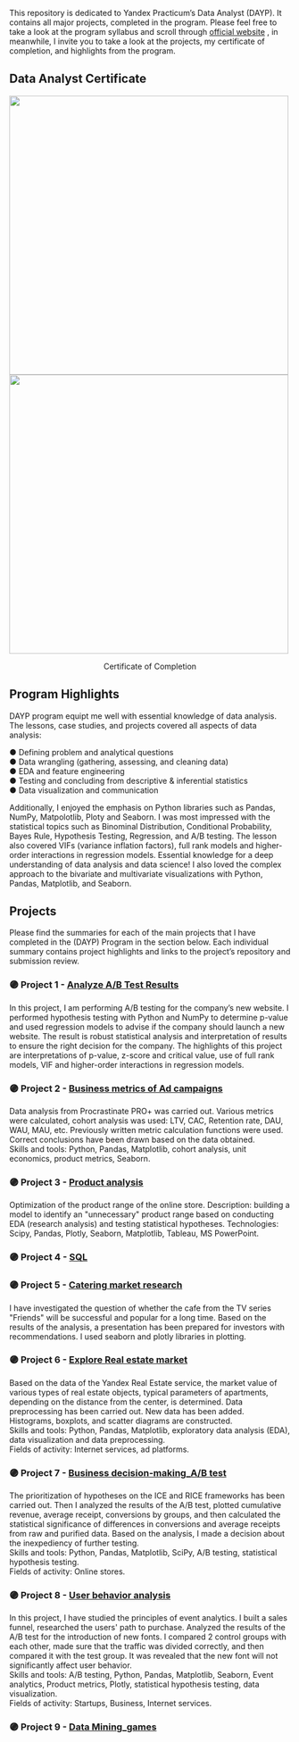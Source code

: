This repository is dedicated to Yandex Practicum’s Data Analyst (DAYP). It contains all major projects, completed in the program. Please feel free to take a look at the program syllabus and scroll through  <a href="https://practicum.yandex.ru">official website</a> , in meanwhile, I invite you to take a look at the projects, my certificate of completion, and highlights from the program.

## Data Analyst Certificate
<p class="aligncenter">
  <img src="https://user-images.githubusercontent.com/124355797/218448709-422a8fec-e1b1-49d6-9d76-db55972cafb4.png" width="500">
  <img src="https://user-images.githubusercontent.com/124355797/220269678-26da8129-40f0-4fe2-8e4b-2d22f4ab76e8.png" width="500">
</p>

<p align="center">Certificate of Completion</p>


## Program Highlights

DAYP program equipt me well with essential knowledge of data analysis. The lessons, case studies, and projects covered all aspects of data analysis:

● Defining problem and analytical questions \
● Data wrangling (gathering, assessing, and cleaning data) \
● EDA and feature engineering \
● Testing and concluding from descriptive & inferential statistics \
● Data visualization and communication 

Additionally, I enjoyed the emphasis on Python libraries such as Pandas, NumPy, Matpolotlib, Ploty and Seaborn. I was most impressed with the statistical topics such as Binominal Distribution, Conditional Probability, Bayes Rule, Hypothesis Testing, Regression, and A/B testing. The lesson also covered VIFs (variance inflation factors), full rank models and higher-order interactions in regression models. Essential knowledge for a deep understanding of data analysis and data science! I also loved the complex approach to the bivariate and multivariate visualizations with Python, Pandas, Matplotlib, and Seaborn.

## Projects

Please find the summaries for each of the main projects that I have completed in the (DAYP) Program in the section below. Each individual summary contains project highlights and links to the project’s repository and submission review.

### 🟣 Project 1 - <a href="https://github.com/ZhannaUp/Practicum-Data-Analyst-Program_Portfolio-of-the-Projects/tree/main/Projects/Analyze%20A_B%20Test%20Results">Analyze A/B Test Results</a>    
In this project, I am performing A/B testing for the company’s new website. I performed hypothesis testing with Python and NumPy to determine p-value and used regression models to advise if the company should launch a new website. The result is robust statistical analysis and interpretation of results to ensure the right decision for the company. The highlights of this project are interpretations of p-value, z-score and critical value, use of full rank models, VIF and higher-order interactions in regression models.

### 🟣 Project 2 - <a href="https://github.com/ZhannaUp/Practicum-Data-Analyst-Program_Portfolio-of-the-Projects/tree/main/Projects/Business%20metrics%20of%20Ad%20campaigns">Business metrics of Ad campaigns</a>
Data analysis from Procrastinate PRO+ was carried out. Various metrics were calculated, cohort analysis was used: LTV, CAC, Retention rate, DAU, WAU, MAU, etc. Previously written metric calculation functions were used. Correct conclusions have been drawn based on the data obtained.\
Skills and tools: Python, Pandas, Matplotlib, cohort analysis, unit economics, product metrics, Seaborn.

### 🟣 Project 3 - <a href="https://github.com/ZhannaUp/Practicum-Data-Analyst-Program_Portfolio-of-the-Projects/tree/main/Projects/Product%20analysis">Product analysis</a>
Optimization of the product range of the online store. Description: building a model to identify an "unnecessary" product range based on conducting EDA (research analysis) and testing statistical hypotheses. Technologies: Scipy, Pandas, Plotly, Seaborn, Matplotlib, Tableau, MS PowerPoint.

### 🟣 Project 4 - <a href="https://github.com/ZhannaUp/Practicum-Data-Analyst-Program_Portfolio-of-the-Projects/tree/main/Projects/SQL">SQL</a>

### 🟣 Project 5 - <a href="https://github.com/ZhannaUp/Practicum-Data-Analyst-Program_Portfolio-of-the-Projects/tree/main/Projects/Catering%20Market%20Research">Catering market research</a>
I have investigated the question of whether the cafe from the TV series "Friends" will be successful and popular for a long time. Based on the results of the analysis, a presentation has been prepared for investors with recommendations. I used seaborn and plotly libraries in plotting.

### 🟣 Project 6 - <a href="https://github.com/ZhannaUp/Practicum-Data-Analyst-Program_Portfolio-of-the-Projects/tree/main/Projects/Explore%20Real%20estate%20market">Explore Real estate market</a>
Based on the data of the Yandex Real Estate service, the market value of various types of real estate objects, typical parameters of apartments, depending on the distance from the center, is determined. Data preprocessing has been carried out. New data has been added. Histograms, boxplots, and scatter diagrams are constructed.\
Skills and tools: Python, Pandas, Matplotlib, exploratory data analysis (EDA), data visualization and data preprocessing.\
Fields of activity: Internet services, ad platforms.

### 🟣 Project 7 - <a href="https://github.com/ZhannaUp/Practicum-Data-Analyst-Program_Portfolio-of-the-Projects/tree/main/Projects/Business%20decision-making_AB_testing">Business decision-making_A/B test</a>
The prioritization of hypotheses on the ICE and RICE frameworks has been carried out. Then I analyzed the results of the A/B test, plotted cumulative revenue, average receipt,
conversions by groups, and then calculated the statistical significance of differences in conversions and average receipts from raw and purified data. Based on the analysis, I made a decision about the inexpediency of further testing.\
Skills and tools: Python, Pandas, Matplotlib, SciPy, A/B testing, statistical hypothesis testing.\
Fields of activity: Online stores.

### 🟣 Project 8 -  <a href=". ">User behavior analysis</a>
In this project, I have studied the principles of event analytics. I built a sales funnel, researched the users' path to purchase. Analyzed
the results of the A/B test for the introduction of new fonts. I compared 2 control groups with each other, made sure that the traffic was divided correctly, and then compared it with the test group. It was revealed that the new font will not significantly affect user behavior.\
Skills and tools: A/B testing, Python, Pandas, Matplotlib, Seaborn, Event analytics, Product metrics, Plotly, statistical hypothesis testing, data visualization.\
Fields of activity: Startups, Business, Internet services.

### 🟣 Project 9 -  <a href="https://github.com/ZhannaUp/Practicum-Data-Analyst-Program_Portfolio-of-the-Projects/tree/main/Projects/Data%20Mining_games">Data Mining_games</a>

